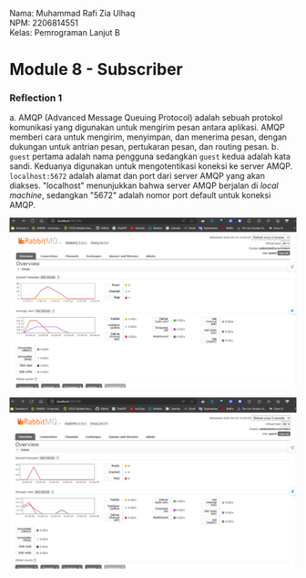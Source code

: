 Nama: Muhammad Rafi Zia Ulhaq<br>
NPM: 2206814551<br>
Kelas: Pemrograman Lanjut B<br>

# Module 8 - Subscriber

### Reflection 1
a. AMQP (Advanced Message Queuing Protocol) adalah sebuah protokol komunikasi yang digunakan untuk mengirim pesan antara aplikasi. AMQP memberi cara untuk mengirim, menyimpan, dan menerima pesan, dengan dukungan untuk antrian pesan, pertukaran pesan, dan routing pesan.
b. `guest` pertama adalah nama pengguna sedangkan `guest` kedua adalah kata sandi. Keduanya digunakan untuk mengotentikasi koneksi ke server AMQP. `localhost:5672` adalah alamat dan port dari server AMQP yang akan diakses. "localhost" menunjukkan bahwa server AMQP berjalan di _local machine_, sedangkan "5672" adalah nomor port default untuk koneksi AMQP.

![alt text](https://github.com/rafizia/module-8-subscriber/blob/master/image/RabbitMQ-Slow-1.png?raw=true)

![alt text](https://github.com/rafizia/module-8-subscriber/blob/master/image/RabbitMQ-Slow-2.png?raw=true)